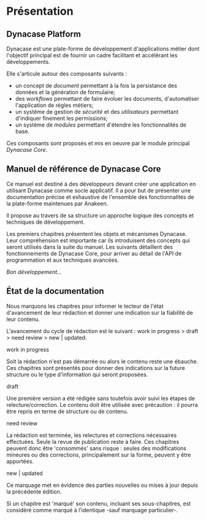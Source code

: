 # Présentation 

## Dynacase Platform

Dynacase est une plate-forme de développement d'applications métier dont l'objectif principal est de fournir un cadre facilitant et accélèrant les développements.

Elle s'articule autour des composants suivants :

* un concept de *document* permettant à la fois la persistance des données et la génération de formulaire;
* des *workflows* permettant de faire évoluer les documents, d'automatiser l'application de règles métiers;
* un système de gestion de *sécurité* et des *utilisateurs* permettant d'indiquer finement les permissions;
* un système de *modules* permettant d'étendre les fonctionnalités de base.

Ces composants sont proposés et mis en oeuvre par le module principal *Dynacase Core*. 

## Manuel de référence de Dynacase Core

Ce manuel est destiné à des développeurs devant créer une application en utilisant Dynacase comme socle applicatif. 
Il a pour but de présenter une documentation précise et exhaustive de l'ensemble des fonctionnalités de la plate-forme maintenues par Anakeen.

Il propose au travers de sa structure un approche logique des concepts et techniques de développement.

Les premiers chapitres présentent les objets et mécanismes Dynacase. Leur compréhension est importante car ils introduisent des concepts qui seront utilisés dans la suite du manuel. Les suivants détaillent des fonctionnements de Dynacase Core, pour arriver au détail de l'API de programmation et aux techniques avancées.

_Bon développement..._

## État de la documentation


Nous marquons les chapitres pour informer le lecteur de l'état d'avancement de leur rédaction et donner une indication sur la fiabilité de leur contenu.

L'avancement du cycle de rédaction est le suivant : <span class="flag wip">work in progress</span> > <span class="flag draft">draft</span> > <span class="flag need-review">need review</span> > <span class="flag new">new | updated</span>.

<span class="flag wip">work in progress</span> 
    
Soit la rédaction n'est pas démarrée ou alors le contenu reste une ébauche. 
Ces chapitres sont présentés pour donner des indications sur la future structure ou le type d'information qui seront proposées.

<span class="flag draft">draft</span>

Une première version a été rédigée sans toutefois avoir suivi les étapes de relecture/correction. 
Le contenu doit être utilisée avec précaution : il pourra être repris en terme de structure ou de contenu.

<span class="flag need-review">need review</span>

La rédaction est terminée, les relectures et corrections nécessaires effectuées.
Seule la revue de publication reste à faire. Ces chapitres peuvent donc être 'consommés' sans risque : seules des modifications mineures ou des corrections, principalement sur la forme, peuvent y être apportées.

<span class="flag new">new | updated</span>

Ce marquage met en évidence des parties nouvelles ou mises à jour depuis la précédente édition.

Si un chapitre est 'marqué' son contenu, incluant ses sous-chapitres, est considéré comme marqué à l'identique -sauf marquage particulier-.



[^1]: Le Case Management est une évolutions des stratégies comme le BPM ou le travail collaboratif . Elle s'adapte de façon transverse à l'évolution des besoins de l'organisation, tout en permettant un contrôle et une traçabilité complète des opérations. Les outils de Case Management permettent de mettre en œuvre un très grand nombre de procédures comme le traitement des réclamations, l'ouverture de comptes, la gestion de projets, suivi des faits techniques...
